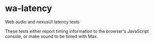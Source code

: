 # wa-latency
Web audio and nexusUI latency tests

These tests either report timing information to the browser's JavaScript console, or make sound to be timed with Max.
